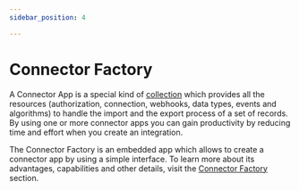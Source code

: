 ```yaml
---
sidebar_position: 4

---
```


# Connector Factory

A Connector App is a special kind of [collection](integrations/collections.md) which provides all the resources (authorization, connection, webhooks, data types, events and algorithms) to handle the import and the export process of a set of records. By using one or more connector apps you can gain productivity by reducing time and effort when you create an integration.

The Connector Factory is an embedded app which allows to create a connector app by using a simple interface. To learn more about its advantages, capabilities and other details, visit the [Connector Factory](connector_factory/connector_factory.md) section.
